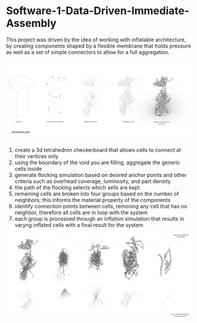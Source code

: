 # Software-1-Data-Driven-Immediate-Assembly
This project was driven by the idea of working with inflatable architecture, by creating components shaped by a flexible membrane that holds pressure as well as a set of simple connectors to allow for a full aggregation. 

![text](doc/tetrahedron-grid.jpg)

1. create a 3d tetrahedron checkerboard that allows cells to connect at their vertices only
2. using the boundary of the void you are filling, aggregate the generic cells inside
3. generate flocking simulation based on desired anchor points and other criteria such as overhead coverage, luminosity, and part density
4. the path of the flocking selects which sells are kept
5. remaining cells are broken into four groups based on the number of neighbors; this informs the material property of the components
6. identify connection points between cells, removing any cell that has no neighbor, therefore all cells are in loop with the system
7. each group is processed through an inflation simulation that results in varyng inflated cells with a final result for the system

 ![text](doc/flocking-aggregations.jpg)
